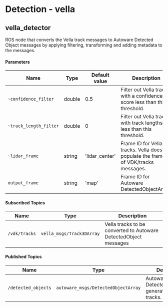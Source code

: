 # Detection - vella


## vella_detector

ROS node that converts the Vella track messages to Autoware Detected Object messages by applying filtering, transforming and adding metadata to the messages.


#### Parameters

| Name | Type | Default value | Description |
| --- | --- | --- | --- |
| `~confidence_filter` | double | 0.5 | Filter out Vella tracks with a confidence score less than this threshold. |
| `~track_length_filter` | double | 0 | Filter out Vella tracks with track lengths less than this threshold. |
| `~lidar_frame` | string | 'lidar_center' | Frame ID for Vella tracks. Vella does not populate the frame ID of VDK/tracks messages. |
| `output_frame` | string | 'map' | Frame ID for Autoware DetectedObjectArray. |


#### Subscribed Topics

| Name         | Type                               | Description                                          |
| ------------ | ---------------------------------- | ---------------------------------------------------- |
| `/vdk/tracks` | `vella_msgs/Track3DArray`| Vella tracks to be converted to Autoware DetectedObject messages |


#### Published Topics

| Name         | Type                               | Description                                          |
| ------------ | ---------------------------------- | ---------------------------------------------------- |
| `/detected_objects`  | `autoware_msgs/DetectedObjectArray` | Autoware DetectedObjectArray generated from Vella tracks. |
